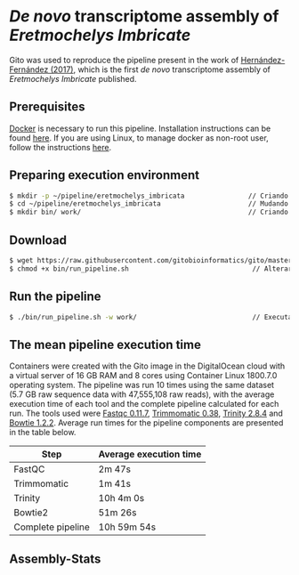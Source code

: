 # *De novo* transcriptome assembly of *Eretmochelys Imbricate*

Gito was used to reproduce the pipeline present in the work of [Hernández-Fernández (2017)](https://doi.org/10.1016/j.dib.2017.10.015), which is the first *de novo* transcriptome assembly of *Eretmochelys Imbricate* published.

## Prerequisites

[Docker](https://www.docker.com) is necessary to run this pipeline. Installation instructions can be found [here](https://docs.docker.com/install). If you are using Linux, to manage docker as non-root user, follow the instructions [here](https://docs.docker.com/install/linux/linux-postinstall/#manage-docker-as-a-non-root-user).

## Preparing execution environment

```sh
$ mkdir -p ~/pipeline/eretmochelys_imbricata                // Criando diretório eretmochelys_imbricata e pipeline
$ cd ~/pipeline/eretmochelys_imbricata                      // Mudando de diretório atual
$ mkdir bin/ work/                                          // Criando diretórios bin e work
```

## Download 

```sh
$ wget https://raw.githubusercontent.com/gitobioinformatics/gito/master/examples/eretmochelys_imbricata/run_pipeline.sh -O bin/   
$ chmod +x bin/run_pipeline.sh                               // Alterar permissôes de execução
```

## Run the pipeline

```sh
$ ./bin/run_pipeline.sh -w work/                             // Executar pipeline
```

## The mean pipeline execution time

Containers were created with the Gito image in the DigitalOcean cloud with a virtual server of 16 GB RAM and 8 cores using Container Linux 1800.7.0 operating system. The pipeline was run 10 times using the same dataset (5.7 GB raw sequence data with 47,555,108 raw reads), with the average execution time of each tool and the complete pipeline calculated for each run. The tools used were [Fastqc 0.11.7](http://www.bioinformatics.babraham.ac.uk/projects/fastqc), [Trimmomatic 0.38](http://www.usadellab.org/cms/?page=trimmomatic), [Trinity 2.8.4](https://github.com/trinityrnaseq/trinityrnaseq/releases) and [Bowtie 1.2.2](http://bowtie-bio.sourceforge.net/index.shtml). Average run times for the pipeline components are presented in the table below.

| Step | Average execution time |
| --- | --- |
| FastQC | 2m 47s |
| Trimmomatic | 1m 41s |
| Trinity | 10h 4m 0s |
| Bowtie2 | 51m 26s |
| Complete pipeline | 10h 59m 54s |

## Assembly-Stats
